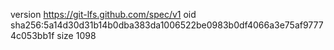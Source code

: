 version https://git-lfs.github.com/spec/v1
oid sha256:5a14d30d31b14b0dba383da1006522be0983b0df4066a3e75af97774c053bb1f
size 1098
